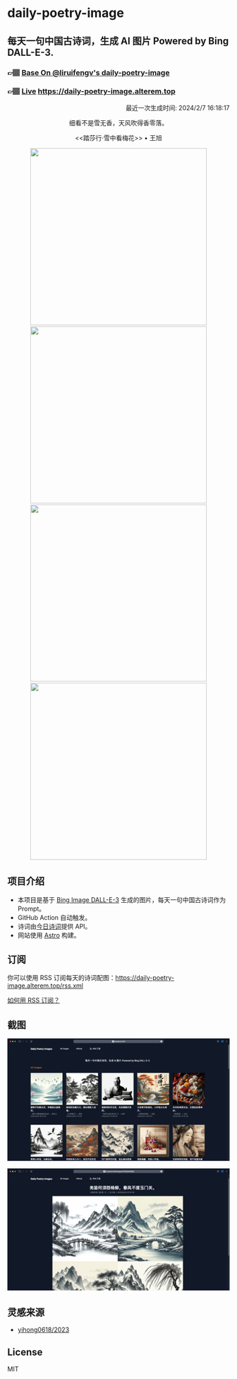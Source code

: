 
# daily-poetry-image

## 每天一句中国古诗词，生成 AI 图片 Powered by Bing DALL-E-3.

### 👉🏽 [Base On @liruifengv's daily-poetry-image](https://github.com/liruifengv/daily-poetry-image)

### 👉🏽 [Live](https://daily-poetry-image.alterem.top/) https://daily-poetry-image.alterem.top

<p align="right">
  最近一次生成时间: 2024/2/7 16:18:17
</p>
<p align="center">
细看不是雪无香，天风吹得香零落。
</p>
<p align="center">
<<踏莎行·雪中看梅花>> • 王旭
</p>
<p align="center">
<img src="https://tse2.mm.bing.net/th/id/OIG2..UXeyAGW1cApfEMq08lj" height="400" width="400" />
<img src="https://tse3.mm.bing.net/th/id/OIG2.WPszKPdddfKW3KsE6DYo" height="400" width="400" />
<img src="https://tse3.mm.bing.net/th/id/OIG2.5cR53xA1fe3kGpcUlBUb" height="400" width="400" />
<img src="https://tse2.mm.bing.net/th/id/OIG2.NFHUq.QoKQI_AUQ35cTH" height="400" width="400" />
</p>

## 项目介绍

-   本项目是基于 [Bing Image DALL-E-3](https://www.bing.com/images/create) 生成的图片，每天一句中国古诗词作为 Prompt。
-   GitHub Action 自动触发。
-   诗词由[今日诗词](https://www.jinrishici.com/)提供 API。
-   网站使用 [Astro](https://astro.build) 构建。

## 订阅

你可以使用 RSS 订阅每天的诗词配图：https://daily-poetry-image.alterem.top/rss.xml

[如何用 RSS 订阅？](https://zhuanlan.zhihu.com/p/55026716)

## 截图

![图片列表](./screenshots/Snipaste_2023-12-28_21-00-26.png)

![图片详情](./screenshots/Snipaste_2023-12-28_21-00-53.png)

## 灵感来源

-   [yihong0618/2023](https://github.com/yihong0618/2023)

## License

MIT
